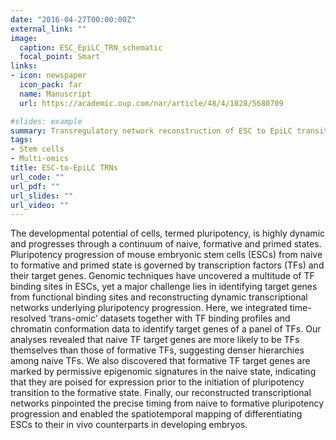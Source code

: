 ```yaml
---
date: "2016-04-27T00:00:00Z"
external_link: ""
image:
  caption: ESC_EpiLC_TRN_schematic
  focal_point: Smart
links:
- icon: newspaper
  icon_pack: far
  name: Manuscript
  url: https://academic.oup.com/nar/article/48/4/1828/5680709

#slides: example
summary: Transregulatory network reconstruction of ESC to EpiLC transition
tags:
- Stem cells
- Multi-omics
title: ESC-to-EpiLC TRNs
url_code: ""
url_pdf: ""
url_slides: ""
url_video: ""
---
```


The developmental potential of cells, termed pluripotency, is highly dynamic and progresses through a continuum of naive, formative and primed states. Pluripotency progression of mouse embryonic stem cells (ESCs) from naive to formative and primed state is governed by transcription factors (TFs) and their target genes. Genomic techniques have uncovered a multitude of TF binding sites in ESCs, yet a major challenge lies in identifying target genes from functional binding sites and reconstructing dynamic transcriptional networks underlying pluripotency progression. Here, we integrated time-resolved ‘trans-omic’ datasets together with TF binding profiles and chromatin conformation data to identify target genes of a panel of TFs. Our analyses revealed that naive TF target genes are more likely to be TFs themselves than those of formative TFs, suggesting denser hierarchies among naive TFs. We also discovered that formative TF target genes are marked by permissive epigenomic signatures in the naive state, indicating that they are poised for expression prior to the initiation of pluripotency transition to the formative state. Finally, our reconstructed transcriptional networks pinpointed the precise timing from naive to formative pluripotency progression and enabled the spatiotemporal mapping of differentiating ESCs to their in vivo counterparts in developing embryos.
